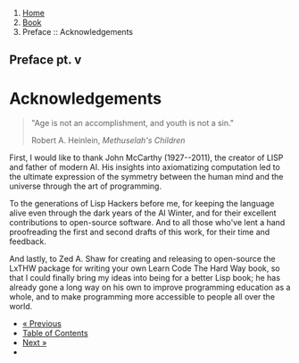 <ol class="breadcrumb">
  <li><a href="/">Home</a></li>
  <li><a href="/book/">Book</a></li>
  <li class="active">Preface :: Acknowledgements</li>
</ol>

## Preface pt. v

# Acknowledgements

> "Age is not an accomplishment, and youth is not a sin."
> <footer>Robert A. Heinlein, <em>Methuselah's Children</em></footer>

First, I would like to thank John McCarthy (1927--2011), the creator of LISP and father of modern AI.  His insights into axiomatizing computation led to the ultimate expression of the symmetry between the human mind and the universe through the art of programming.

To the generations of Lisp Hackers before me, for keeping the language alive even through the dark years of the AI Winter, and for their excellent contributions to open-source software.  And to all those who've lent a hand proofreading the first and second drafts of this work, for their time and feedback.

And lastly, to Zed A. Shaw for creating and releasing to open-source the LxTHW package for writing your own Learn Code The Hard Way book, so that I could finally bring my ideas into being for a better Lisp book; he has already gone a long way on his own to improve programming education as a whole, and to make programming more accessible to people all over the world.

<ul class="pager">
  <li class="previous"><a href="/book/introduction/">&laquo; Previous</a></li>
  <li><a href="/book/">Table of Contents</a></li>
  <li class="next"><a href="/book/1-0-0-overview.md">Next &raquo;</a><li>
</ul>
